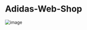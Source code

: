 # Adidas-Web-Shop

![image](https://user-images.githubusercontent.com/78550777/213686068-d319586d-eb0e-405d-88ad-962585ed9b1c.png)
